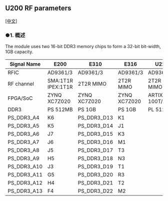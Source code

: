 ## U200 RF parameters

[[中文]](../../../cn/device_and_usage_manual/ANTSDR_U_Series_Module/ANTSDR_U200_Reference_Manual/AntsdrU200_RF_parameters_cn.html)

### ●1. 概述


The module uses two 16-bit DDR3 memory chips to form a 32-bit bit-width, 1GB capacity.

| Signal Name   | E200       | E310           | E316       |    U220   |
| ------------- | ---------- | -------------- | ---------- | ----------|
| RFIC          | AD9361/3   |   AD9361/3     |AD9361/3    |  AD9361/3 |
| RF channel    | SMA:1T1R IPEX:1T1R|2T2R MIMO|2T2R MIMO   | 2T2R MIMO |
| FPGA/SoC  | ZYNQ XC7Z020 | ZYNQ XC7Z020 |ZYNQ XC7Z020 |ARTIX7 100T/200T |
| DDR3        |PS 512MB    | PS 1GB   | PS 1GB       |  PL 512MB     |
| PS_DDR3_A4    | K6         | PS_DDR3_D13    | K1         |           |            
| PS_DDR3_A5    | K5         | PS_DDR3_D14    | J1         |           |
| PS_DDR3_A6    | J7         | PS_DDR3_D15    | K3         |           |
| PS_DDR3_A7    | J6         | PS_DDR3_D16    | M1         |           |
| PS_DDR3_A8    | J5         | PS_DDR3_D17    | T3         |           |
| PS_DDR3_A9    | H5         | PS_DDR3_D18    | N3         |           |
| PS_DDR3_A10   | J3         | PS_DDR3_D19    | T1         |           |
| PS_DDR3_A11   | G5         | PS_DDR3_D20    | R3         |           |
| PS_DDR3_A12   | H4         | PS_DDR3_D21    | T2         |           |
| PS_DDR3_A13   | F4         | PS_DDR3_D22    | M2         |           |
